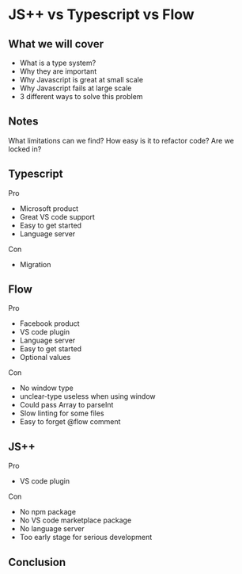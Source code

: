 # JS++ vs Typescript vs Flow

## What we will cover

* What is a type system?
* Why they are important
* Why Javascript is great at small scale
* Why Javascript fails at large scale
* 3 different ways to solve this problem

## Notes

What limitations can we find?
How easy is it to refactor code?
Are we locked in?

## Typescript

Pro
* Microsoft product
* Great VS code support
* Easy to get started
* Language server

Con
* Migration

## Flow

Pro
* Facebook product
* VS code plugin
* Language server
* Easy to get started
* Optional values

Con
* No window type
* unclear-type useless when using window
* Could pass Array<string> to parseInt
* Slow linting for some files
* Easy to forget @flow comment

## JS++

Pro
* VS code plugin

Con
* No npm package
* No VS code marketplace package
* No language server
* Too early stage for serious development

## Conclusion
